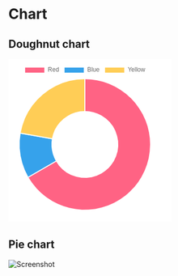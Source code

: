 # Chart

## Doughnut chart

![Screenshot](doughnutChart.png)


## Pie chart

![Screenshot](pieChart.png)
